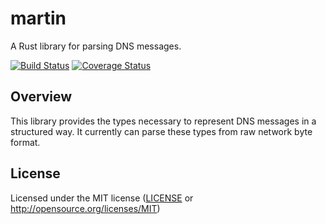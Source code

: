 # martin

A Rust library for parsing DNS messages.

[![Build Status](https://travis-ci.org/dhild/martin.svg)](https://travis-ci.org/dhild/martin) [![Coverage Status](https://coveralls.io/repos/github/dhild/martin/badge.svg?branch=master)](https://coveralls.io/github/dhild/martin?branch=master)

## Overview

This library provides the types necessary to represent DNS messages in a
structured way. It currently can parse these types from raw network byte format.

## License

Licensed under the MIT license ([LICENSE](LICENSE) or http://opensource.org/licenses/MIT)
